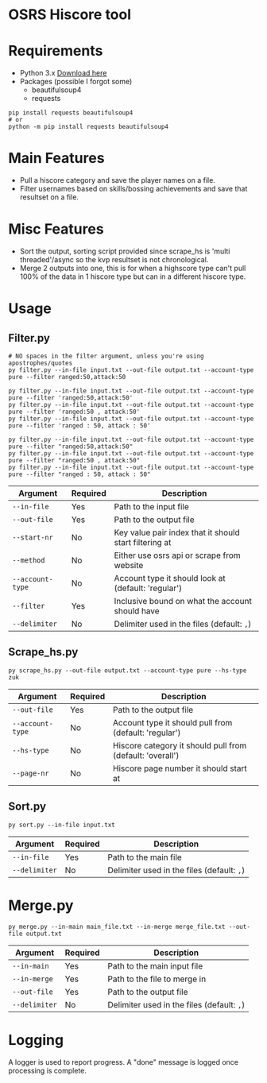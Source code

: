 # OSRS Hiscore tool

# Requirements 
- Python 3.x [Download here](https://www.python.org/downloads/)
- Packages (possible I forgot some)
  - beautifulsoup4
  - requests

```
pip install requests beautifulsoup4
# or
python -m pip install requests beautifulsoup4
```

# Main Features
- Pull a hiscore category and save the player names on a file.
- Filter usernames based on skills/bossing achievements and save that resultset on a file.

# Misc Features
- Sort the output, sorting script provided since scrape_hs is 'multi threaded'/async so the kvp resultset is not chronological.
- Merge 2 outputs into one, this is for when a highscore type can't pull 100% of the data in 1 hiscore type but can in a different hiscore type.

# Usage
## Filter.py
```
# NO spaces in the filter argument, unless you're using apostrophes/quotes
py filter.py --in-file input.txt --out-file output.txt --account-type pure --filter ranged:50,attack:50

py filter.py --in-file input.txt --out-file output.txt --account-type pure --filter 'ranged:50,attack:50'
py filter.py --in-file input.txt --out-file output.txt --account-type pure --filter 'ranged:50 , attack:50'
py filter.py --in-file input.txt --out-file output.txt --account-type pure --filter 'ranged : 50, attack : 50' 

py filter.py --in-file input.txt --out-file output.txt --account-type pure --filter "ranged:50,attack:50"
py filter.py --in-file input.txt --out-file output.txt --account-type pure --filter "ranged:50 , attack:50"
py filter.py --in-file input.txt --out-file output.txt --account-type pure --filter "ranged : 50, attack : 50" 
```
| Argument      | Required | Description                                |
| ------------- | -------- | ------------------------------------------ |
| `--in-file`   | Yes      | Path to the input file                |
| `--out-file`  | Yes      | Path to the output file                    |
| `--start-nr`  | No      | Key value pair index that it should start filtering at |
| `--method`  | No      | Either use osrs api or scrape from website |
| `--account-type`  | No      | Account type it should look at (default: 'regular') |
| `--filter`  | Yes      | Inclusive bound on what the account should have |
| `--delimiter` | No       | Delimiter used in the files (default: `,`) |
## Scrape_hs.py
```
py scrape_hs.py --out-file output.txt --account-type pure --hs-type zuk
```
| Argument      | Required | Description                                |
| ------------- | -------- | ------------------------------------------ |
| `--out-file`  | Yes      | Path to the output file                    |
| `--account-type`  | No      | Account type it should pull from (default: 'regular') |
| `--hs-type`  | No      | Hiscore category it should pull from (default: 'overall') |
| `--page-nr`  | No      | Hiscore page number it should start at |
## Sort.py
```
py sort.py --in-file input.txt
```
| Argument      | Required | Description                                |
| ------------- | -------- | ------------------------------------------ |
| `--in-file`   | Yes      | Path to the main file                |
| `--delimiter` | No       | Delimiter used in the files (default: `,`) |
# Merge.py
```
py merge.py --in-main main_file.txt --in-merge merge_file.txt --out-file output.txt
```
| Argument      | Required | Description                                |
| ------------- | -------- | ------------------------------------------ |
| `--in-main`   | Yes      | Path to the main input file                |
| `--in-merge`  | Yes      | Path to the file to merge in               |
| `--out-file`  | Yes      | Path to the output file                    |
| `--delimiter` | No       | Delimiter used in the files (default: `,`) |

# Logging
A logger is used to report progress. A "done" message is logged once processing is complete.
